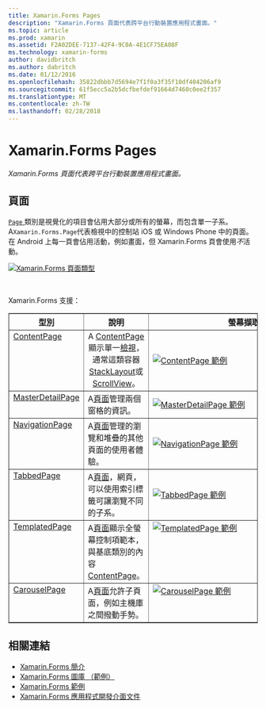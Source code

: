 ```yaml
---
title: Xamarin.Forms Pages
description: "Xamarin.Forms 頁面代表跨平台行動裝置應用程式畫面。"
ms.topic: article
ms.prod: xamarin
ms.assetid: F2A02DEE-7137-42F4-9C0A-4E1CF75EA08F
ms.technology: xamarin-forms
author: davidbritch
ms.author: dabritch
ms.date: 01/12/2016
ms.openlocfilehash: 35822dbbb7d5694e7f1f0a3f35f10df404206af9
ms.sourcegitcommit: 61f5ecc5a2b5dcfbefdef91664d7460c0ee2f357
ms.translationtype: MT
ms.contentlocale: zh-TW
ms.lasthandoff: 02/28/2018
---
```

# <a name="xamarinforms-pages"></a>Xamarin.Forms Pages

_Xamarin.Forms 頁面代表跨平台行動裝置應用程式畫面。_

<style>.tableimg {最大寬度： 無 ！ 重要;}</style>

## <a name="pages"></a>頁面

[ `Page` ](http://iosapi.xamarin.com/?link=T%3aXamarin.Forms.Page)類別是視覺化的項目會佔用大部分或所有的螢幕，而包含單一子系。 A`Xamarin.Forms.Page`代表檢視中的控制站 iOS 或 Windows Phone 中的頁面。 在 Android 上每一頁會佔用活動，例如畫面，但 Xamarin.Forms 頁會使用*不*活動。

 [ ![](pages-images/pages-sml.png "Xamarin.Forms 頁面類型")](pages-images/pages.png "Xamarin.Forms 頁面類型")

<br clear="all" />

Xamarin.Forms 支援：

<table align="center" border="1" cellpadding="1" cellspacing="1">
  <tr>
  <thead>
    <th>
      <strong>型別</strong>
    </th>
    <th>
      <strong>說明</strong>
    </th>
    <th style="min-width:400px">
      <strong>螢幕擷取畫面</strong>
    </th>
  </thead></tr>
  <tbody>
  <tr>
    <td valign="top">
      <a href="https://developer.xamarin.com/api/type/Xamarin.Forms.ContentPage/">ContentPage</a>
    </td>
    <td align="center" valign="top">
A <a href="https://developer.xamarin.com/api/type/Xamarin.Forms.ContentPage/">ContentPage</a>顯示單一<a href="https://developer.xamarin.com/api/type/Xamarin.Forms.View/">檢視</a>，通常這類容器<a href="https://developer.xamarin.com/api/type/Xamarin.Forms.StackLayout/">StackLayout</a>或<a href="https://developer.xamarin.com/api/type/Xamarin.Forms.ScrollView/">ScrollView</a>。
    </td>
    <td>
    <a href="https://github.com/xamarin/xamarin-forms-samples/blob/master/FormsGallery/FormsGallery/FormsGallery/ContentPageDemoPage.cs"><img src="pages-images/ContentPage.png" title="ContentPage 範例" class="tableimg">
    </a></td>
  </tr><tr>
    <td valign="top">
      <a href="https://developer.xamarin.com/api/type/Xamarin.Forms.MasterDetailPage/">MasterDetailPage</a>
    </td>
    <td valign="top">
A<a href="https://developer.xamarin.com/api/type/Xamarin.Forms.Page/">頁面</a>管理兩個窗格的資訊。
    </td>
    <td>
    <a href="https://github.com/xamarin/xamarin-forms-samples/blob/master/FormsGallery/FormsGallery/FormsGallery/MasterDetailPageDemoPage.cs"><img src="pages-images/MasterDetailPage.png" title="MasterDetailPage 範例" class="tableimg">
    </a></td>
  </tr>
  <tr>
    <td valign="top">
      <a href="https://developer.xamarin.com/api/type/Xamarin.Forms.NavigationPage/">NavigationPage</a>
    </td>
    <td valign="top">
A<a href="https://developer.xamarin.com/api/type/Xamarin.Forms.Page/">頁面</a>管理的瀏覽和堆疊的其他頁面的使用者體驗。  
    </td>
    <td>
    <a href="https://github.com/xamarin/xamarin-forms-samples/blob/master/FormsGallery/FormsGallery/FormsGallery/NavigationPageDemoPage.cs"><img src="pages-images/NavigationPage.png" title="NavigationPage 範例" class="tableimg">
    </a></td>
  </tr>
  <tr>
    <td valign="top">
      <a href="https://developer.xamarin.com/api/type/Xamarin.Forms.TabbedPage/">TabbedPage</a>
    </td>
    <td valign="top">
A<a href="https://developer.xamarin.com/api/type/Xamarin.Forms.Page/">頁面</a>，網頁，可以使用索引標籤可讓瀏覽不同的子系。
    </td>
    <td>
    <a href="https://github.com/xamarin/xamarin-forms-samples/blob/master/FormsGallery/FormsGallery/FormsGallery/TabbedPageDemoPage.cs"><img src="pages-images/TabbedPage.png" title="TabbedPage 範例" class="tableimg">
    </a></td>
  </tr>
  <tr>
    <td valign="top">
      <a href="https://developer.xamarin.com/api/type/Xamarin.Forms.TemplatedPage/">TemplatedPage</a>
    </td>
    <td valign="top">
A<a href="https://developer.xamarin.com/api/type/Xamarin.Forms.Page/">頁面</a>顯示全螢幕控制項範本，與基底類別的內容<a href="https://developer.xamarin.com/api/type/Xamarin.Forms.ContentPage/">ContentPage</a>。
    </td>
    <td valign="top">
    <a href="https://github.com/xamarin/xamarin-forms-samples/tree/master/Templates/ControlTemplates/"><img src="pages-images/TemplatedPage.png" title="TemplatedPage 範例" class="tableimg">
    </a></td>
  </tr>
  <tr>
    <td valign="top">
      <a href="https://developer.xamarin.com/api/type/Xamarin.Forms.CarouselPage/">CarouselPage</a>
    </td>
    <td valign="top">
A<a href="https://developer.xamarin.com/api/type/Xamarin.Forms.Page/">頁面</a>允許子頁面，例如主機庫之間撥動手勢。
    </td>
    <td valign="top">
    <a href="https://github.com/xamarin/xamarin-forms-samples/blob/master/FormsGallery/FormsGallery/FormsGallery/CarouselPageDemoPage.cs"><img src="pages-images/CarouselPage.png" title="CarouselPage 範例" class="tableimg">
    </a></td>
  </tr>
  </tbody>
</table>



## <a name="related-links"></a>相關連結

- [Xamarin.Forms 簡介](~/xamarin-forms/get-started/introduction-to-xamarin-forms.md)
- [Xamarin.Forms 圖庫 （範例）](https://developer.xamarin.com/samples/FormsGallery/)
- [Xamarin.Forms 範例](https://developer.xamarin.com/samples/tag/Xamarin.Forms/)
- [Xamarin.Forms 應用程式開發介面文件](http://iosapi.xamarin.com/?link=N%3aXamarin.Forms)
